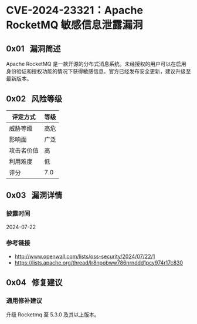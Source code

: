 # CVE-2024-23321：Apache RocketMQ 敏感信息泄露漏洞

## 0x01   漏洞简述

Apache RocketMQ 是一款开源的分布式消息系统。未经授权的用户可以在启用身份验证和授权功能的情况下获得敏感信息。官方已经发布安全更新，建议升级至最新版本。

## 0x02   风险等级

| 评定方式  | 等级  |
| ----- | --- |
| 威胁等级  | 高危  |
| 影响面   | 广泛  |
| 攻击者价值 | 高   |
| 利用难度  | 低   |
| 评分    | 7.0 |

## 0x03   漏洞详情

### 披露时间

2024-07-22

### 参考链接

- http://www.openwall.com/lists/oss-security/2024/07/22/1
- https://lists.apache.org/thread/lr8npobww786nrnddd1pcy974r17c830

## 0x04   修复建议

### 通用修补建议

升级 Rocketmq 至 5.3.0 及其以上版本。
